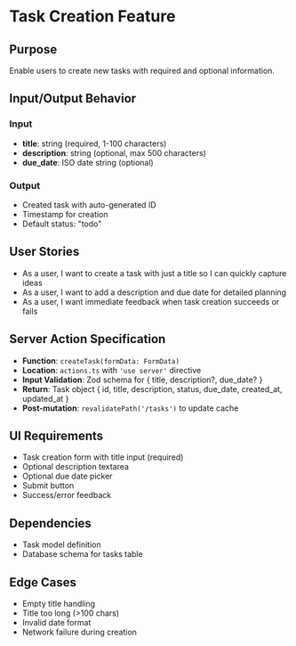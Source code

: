 # Task Creation Feature

## Purpose
Enable users to create new tasks with required and optional information.

## Input/Output Behavior

### Input
- **title**: string (required, 1-100 characters)
- **description**: string (optional, max 500 characters)  
- **due_date**: ISO date string (optional)

### Output
- Created task with auto-generated ID
- Timestamp for creation
- Default status: "todo"

## User Stories
- As a user, I want to create a task with just a title so I can quickly capture ideas
- As a user, I want to add a description and due date for detailed planning
- As a user, I want immediate feedback when task creation succeeds or fails

## Server Action Specification
- **Function**: `createTask(formData: FormData)`
- **Location**: `actions.ts` with `'use server'` directive
- **Input Validation**: Zod schema for { title, description?, due_date? }
- **Return**: Task object { id, title, description, status, due_date, created_at, updated_at }
- **Post-mutation**: `revalidatePath('/tasks')` to update cache

## UI Requirements
- Task creation form with title input (required)
- Optional description textarea
- Optional due date picker
- Submit button
- Success/error feedback

## Dependencies
- Task model definition
- Database schema for tasks table

## Edge Cases
- Empty title handling
- Title too long (>100 chars)
- Invalid date format
- Network failure during creation